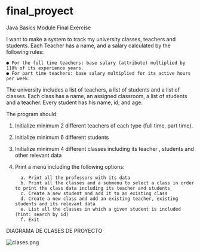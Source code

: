 # final_proyect

Java Basics Module Final Exercise 

I want to make a system to track my university classes, teachers and students. Each Teacher has a name, and a salary calculated by the following rules: 

    ● For the full time teachers: base salary (attribute) multiplied by 110% of its experience years. 
    ● For part time teachers: base salary multiplied for its active hours per week. 

The university includes a list of teachers, a list of students and a list of classes. Each class has a name, an assigned classroom, a list of students and a teacher. Every student has his name, id, and age. 

The program should: 
1. Initialize minimum 2 different teachers of each type (full time, part time). 
2. Initialize minimum 6 different students 
3. Initialize minimum 4 different classes including its teacher , students and other relevant data 
4. Print a menú including the following options: 

         a. Print all the professors with its data  
         b. Print all the classes and a submenu to select a class in order to print the class data including its teacher and students 
         c. Create a new student and add it to an existing class 
         d. Create a new class and add an existing teacher, existing students and its relevant data 
         e. List all the classes in which a given student is included (hint: search by id) 
         f. Exit

  DIAGRAMA DE CLASES DE PROYECTO

![clases.png](./clases.png)
